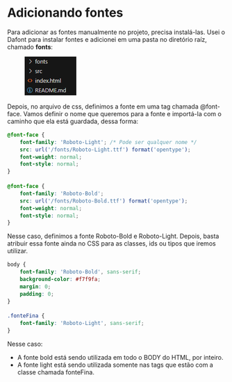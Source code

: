 # Adicionando fontes

Para adicionar as fontes manualmente no projeto, precisa instalá-las. Usei o Dafont para instalar fontes e adicionei em uma pasta no diretório raíz, chamado **fonts**:

<figure><img src="../../../.gitbook/assets/estrutura projeto html.png" alt=""><figcaption></figcaption></figure>

Depois, no arquivo de css, definimos a fonte em uma tag chamada @font-face. Vamos definir o nome que queremos para a fonte e importá-la com o caminho que ela está guardada, dessa forma:

```css
@font-face {
    font-family: 'Roboto-Light'; /* Pode ser qualquer nome */
    src: url('/fonts/Roboto-Light.ttf') format('opentype');
    font-weight: normal;
    font-style: normal;
}

@font-face {
    font-family: 'Roboto-Bold';
    src: url('/fonts/Roboto-Bold.ttf') format('opentype');
    font-weight: normal;
    font-style: normal;
}
```

Nesse caso, definimos a fonte Roboto-Bold e Roboto-Light. Depois, basta atribuir essa fonte ainda no CSS para as classes, ids ou tipos que iremos utilizar.

```css
body {
    font-family: 'Roboto-Bold', sans-serif;
    background-color: #f7f9fa;
    margin: 0;
    padding: 0;
}

.fonteFina {
    font-family: 'Roboto-Light', sans-serif;
}
```

Nesse caso:

* A fonte bold está sendo utilizada em todo o BODY do HTML, por inteiro.
* A fonte light está sendo utilizada somente nas tags que estão com a classe chamada fonteFina.
